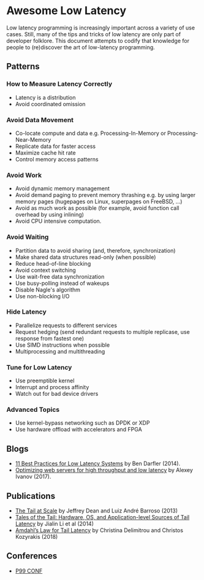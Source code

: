 # Awesome Low Latency

Low latency programming is increasingly important across a variety of use cases. Still, many of the tips and tricks of low latency are only part of developer folklore.
This document attempts to codify that knowledge for people to (re)discover the art of low-latency programming.

## Patterns

### How to Measure Latency Correctly

* Latency is a distribution
* Avoid coordinated omission

### Avoid Data Movement

* Co-locate compute and data e.g. Processing-In-Memory or Processing-Near-Memory
* Replicate data for faster access
* Maximize cache hit rate
* Control memory access patterns

### Avoid Work

* Avoid dynamic memory management
* Avoid demand paging to prevent memory thrashing e.g. by using larger memory pages (hugepages on Linux, superpages on FreeBSD, ...)
* Avoid as much work as possible (for example, avoid function call overhead by using inlining)
* Avoid CPU intensive computation.

### Avoid Waiting

* Partition data to avoid sharing (and, therefore, synchronization)
* Make shared data structures read-only (when possible)
* Reduce head-of-line blocking
* Avoid context switching
* Use wait-free data synchronization
* Use busy-polling instead of wakeups
* Disable Nagle's algorithm
* Use non-blocking I/O

### Hide Latency

* Parallelize requests to different services
* Request hedging (send redundant requests to multiple replicase, use response from fastest one)
* Use SIMD instructions when possible
* Multiprocessing and multithreading

### Tune for Low Latency

* Use preemptible kernel
* Interrupt and process affinity
* Watch out for bad device drivers

### Advanced Topics

* Use kernel-bypass networking such as DPDK or XDP
* Use hardware offload with accelerators and FPGA

## Blogs

* [11 Best Practices for Low Latency Systems](https://bdarfler.medium.com/11-best-practices-for-low-latency-systems-a00fc6e0dfda) by Ben Darfler (2014).
* [Optimizing web servers for high throughput and low latency](https://dropbox.tech/infrastructure/optimizing-web-servers-for-high-throughput-and-low-latency) by Alexey Ivanov (2017).

## Publications

* [The Tail at Scale](https://cacm.acm.org/magazines/2013/2/160173-the-tail-at-scale/fulltext) by Jeffrey Dean and Luiz André Barroso (2013)
* [Tales of the Tail: Hardware, OS, and Application-level Sources of Tail Latency](https://drkp.net/papers/latency-socc14.pdf) by Jialin Li et al (2014)
* [Amdahl’s Law for Tail Latency](https://www.csl.cornell.edu/~delimitrou/papers/2018.cacm.amdahlsTail.pdf) by Christina Delimitrou and Christos Kozyrakis (2018)

## Conferences

* [P99 CONF](https://www.p99conf.io)

